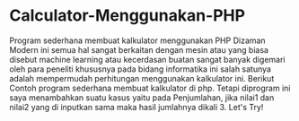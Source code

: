 # Calculator-Menggunakan-PHP
Program sederhana membuat kalkulator menggunakan PHP
Dizaman Modern ini semua hal sangat berkaitan dengan mesin atau
yang biasa disebut machine learning atau kecerdasan buatan sangat banyak 
digemari oleh para peneliti khususnya pada bidang informatika ini salah satunya 
adalah mempermudah perhitungan menggunakan kalkulator ini.
Berikut Contoh program sederhana membuat kalkulator di php.
Tetapi diprogram ini saya menambahkan suatu kasus yaitu pada Penjumlahan, 
jika nilai1 dan nilai2 yang di inputkan sama maka hasil jumlahnya dikali 3.
Let's Try!
